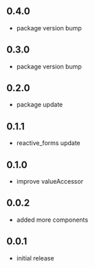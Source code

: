 ## 0.4.0
* package version bump

## 0.3.0
* package version bump

## 0.2.0
* package update

## 0.1.1
* reactive_forms update

## 0.1.0
* improve valueAccessor

## 0.0.2
* added more components

## 0.0.1
* initial release
